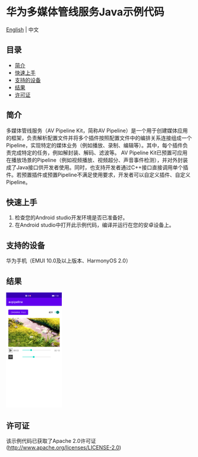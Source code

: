 # 华为多媒体管线服务Java示例代码

[English](README.md) | 中文

## 目录

 * [简介](#简介)
 * [快速上手](#快速上手)
 * [支持的设备](#支持的设备)
 * [结果](#结果)
 * [许可证](#许可证)
## 简介
多媒体管线服务（AV Pipeline Kit，简称AV Pipeline）是一个用于创建媒体应用的框架，负责解析配置文件并将多个插件按照配置文件中的编排关系连接组成一个Pipeline，实现特定的媒体业务（例如播放、录制、编辑等）。其中，每个插件负责完成特定的任务，例如解封装、解码、滤波等。
AV Pipeline Kit已预置可应用在播放场景的Pipeline（例如视频播放、视频超分、声音事件检测），并对外封装成了Java接口供开发者使用。同时，也支持开发者通过C++接口直接调用单个插件。若预置插件或预置Pipeline不满足使用要求，开发者可以自定义插件、自定义Pipeline。

## 快速上手
1. 检查您的Android studio开发环境是否已准备好。
2. 在Android studio中打开此示例代码，编译并运行在您的安卓设备上。

## 支持的设备
华为手机（EMUI 10.0及以上版本、HarmonyOS 2.0）

## 结果
<img src="AVPipelineResult.png" width="30%" height="30%">

## 许可证

该示例代码已获取了Apache 2.0许可证(http://www.apache.org/licenses/LICENSE-2.0)